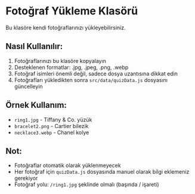 # Fotoğraf Yükleme Klasörü

Bu klasöre kendi fotoğraflarınızı yükleyebilirsiniz.

## Nasıl Kullanılır:

1. Fotoğraflarınızı bu klasöre kopyalayın
2. Desteklenen formatlar: .jpg, .jpeg, .png, .webp
3. Fotoğraf isimleri önemli değil, sadece dosya uzantısına dikkat edin
4. Fotoğrafları yükledikten sonra `src/data/quizData.js` dosyasını güncelleyin

## Örnek Kullanım:
- `ring1.jpg` - Tiffany & Co. yüzük
- `bracelet2.png` - Cartier bilezik
- `necklace3.webp` - Chanel kolye

## Not:
- Fotoğraflar otomatik olarak yüklenmeyecek
- Her fotoğraf için `quizData.js` dosyasında manuel olarak bilgi eklemeniz gerekiyor
- Fotoğraf yolu: `/ring1.jpg` şeklinde olmalı (başında / işareti) 